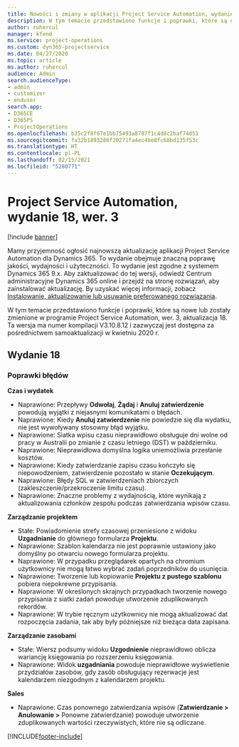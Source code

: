 ```yaml
---
title: Nowości i zmiany w aplikacji Project Service Automation, wydanie 18, wer. 3
description: W tym temacie przedstawiono funkcje i poprawki, które są dostępne w programie Project Service Automation, aktualizacja 18, wer. 3.
author: ruhercul
manager: kfend
ms.service: project-operations
ms.custom: dyn365-projectservice
ms.date: 04/27/2020
ms.topic: article
ms.author: ruhercul
audience: Admin
search.audienceType:
- admin
- customizer
- enduser
search.app:
- D365CE
- D365PS
- ProjectOperations
ms.openlocfilehash: b35c2f8f67e1bb75493a8787f1c4d8c2baf74d51
ms.sourcegitcommit: fa32b1893286f20271fa4ec4be8fc68bd135f53c
ms.translationtype: HT
ms.contentlocale: pl-PL
ms.lasthandoff: 02/15/2021
ms.locfileid: "5280771"
---
```

# <a name="project-service-automation-update-release-18-v3"></a>Project Service Automation, wydanie 18, wer. 3

[!include [banner](../includes/psa-now-project-operations.md)]

Mamy przyjemność ogłosić najnowszą aktualizację aplikacji Project Service Automation dla Dynamics 365. To wydanie obejmuje znaczną poprawę jakości, wydajności i użyteczności. To wydanie jest zgodne z systemem Dynamics 365 9.x. Aby zaktualizować do tej wersji, odwiedź Centrum administracyjne Dynamics 365 online i przejdź na stronę rozwiązań, aby zainstalować aktualizację. By uzyskać więcej informacji, zobacz [Instalowanie, aktualizowanie lub usuwanie preferowanego rozwiązania](https://docs.microsoft.com/power-platform/admin/install-remove-preferred-solution).

W tym temacie przedstawiono funkcje i poprawki, które są nowe lub zostały zmienione w programie Project Service Automation, wer. 3, aktualizacja 18. Ta wersja ma numer kompilacji V3.10.8.12 i zazwyczaj jest dostępna za pośrednictwem samoaktualizacji w kwietniu 2020 r.

## <a name="update-release-18"></a>Wydanie 18

### <a name="bug-fixes"></a>Poprawki błędów

**Czas i wydatek**

- Naprawione: Przepływy **Odwołaj**, **Żądaj** i **Anuluj zatwierdzenie** powodują wyjątki z niejasnymi komunikatami o błędach.
- Naprawione: Kiedy **Anuluj zatwierdzenie** nie powiedzie się dla wydatku, nie jest wywoływany stosowny błąd wyjątku.
- Naprawione: Siatka wpisu czasu nieprawidłowo obsługuje dni wolne od pracy w Australii po zmianie z czasu letniego (DST) w październiku.
- Naprawione: Nieprawidłowa domyślna logika uniemożliwia przesłanie kosztów.
- Naprawione: Kiedy zatwierdzanie zapisu czasu kończyło się niepowodzeniem, zatwierdzenie pozostało w stanie **Oczekującym**.
- Naprawione: Błędy SQL w zatwierdzeniach zbiorczych (zakleszczenie/przekroczenie limitu czasu).
- Naprawione: Znaczne problemy z wydajnością, które wynikają z aktualizowania członków zespołu podczas zatwierdzania wpisów czasu.

**Zarządzanie projektem**

- Stałe: Powiadomienie strefy czasowej przeniesione z widoku **Uzgadnianie** do głównego formularza **Projektu**.
- Naprawione: Szablon kalendarza nie jest poprawnie ustawiony jako domyślny po otwarciu nowego formularza projektu.
- Naprawione: W przypadku przeglądarek opartych na chromium użytkownicy nie mogą łatwo wybrać zadań poprzedników do usunięcia.
- Naprawione: Tworzenie lub kopiowanie **Projektu z pustego szablonu** pobiera niepokrewne przypisania.
- Naprawione: W określonych skrajnych przypadkach tworzenie nowego przypisania z siatki zadań powoduje utworzenie zduplikowanych rekordów.
- Naprawione: W trybie ręcznym użytkownicy nie mogą aktualizować dat rozpoczęcia zadania, tak aby były późniejsze niż bieżąca data zapisana.

**Zarządzanie zasobami**

- Stałe: Wiersz podsumy widoku **Uzgodnienie** nieprawidłowo oblicza wariancję księgowania po rozszerzeniu księgowania.
- Naprawione: Widok **uzgadniania** powoduje nieprawidłowe wyświetlenie przydziałów zasobów, gdy zasób obsługujący rezerwacje jest kalendarzem niezgodnym z kalendarzem projektu.

**Sales**

- Naprawione: Czas ponownego zatwierdzania wpisów (**Zatwierdzanie > Anulowanie >** Ponowne zatwierdzanie) powoduje utworzenie zduplikowanych wartości rzeczywistych, które nie są odliczane.


[!INCLUDE[footer-include](../includes/footer-banner.md)]